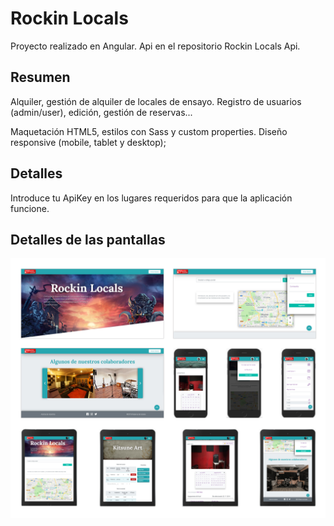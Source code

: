 # Rockin Locals

Proyecto realizado en Angular. Api en el repositorio Rockin Locals Api.


## Resumen

Alquiler, gestión de alquiler de locales de ensayo. Registro de usuarios (admin/user), edición, gestión de reservas...

Maquetación HTML5, estilos con Sass y custom properties. Diseño responsive (mobile, tablet y desktop);

## Detalles

Introduce tu ApiKey en los lugares requeridos para que la aplicación funcione. 

## Detalles de las pantallas

![Screenshot](captura.jpg) 

